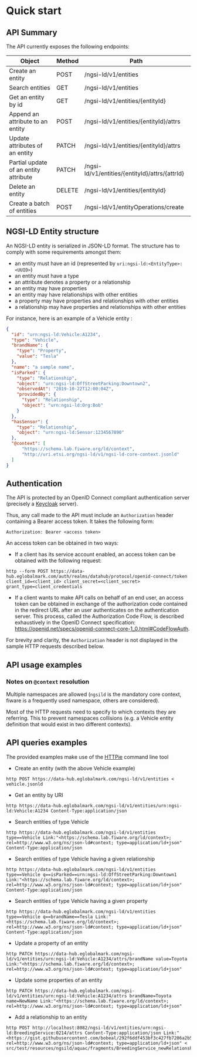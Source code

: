 # Quick start

## API Summary

The API currently exposes the following endpoints:

| Object                                        | Method | Path                                                     |
| --------------------------------------------- | ------ | -------------------------------------------------------- | 
| Create an entity                              | POST   | /ngsi-ld/v1/entities                                     |
| Search entities                               | GET    | /ngsi-ld/v1/entities                                     |
| Get an entity by id                           | GET    | /ngsi-ld/v1/entities/{entityId}                          |
| Append an attribute to an entity              | POST   | /ngsi-ld/v1/entities/{entityId}/attrs                    |
| Update attributes of an entity                | PATCH  | /ngsi-ld/v1/entities/{entityId}/attrs                    |
| Partial update of an entity attribute         | PATCH  | /ngsi-ld/v1/entities/{entityId}/attrs/{attrId}           |
| Delete an entity                              | DELETE | /ngsi-ld/v1/entities/{entityId}                          |
| Create a batch of entities                    | POST   | /ngsi-ld/v1/entityOperations/create                      |

## NGSI-LD Entity structure

An NGSI-LD entity is serialized in JSON-LD format. The structure has to comply with some requirements amongst them:

- an entity must have an id (represented by `uri:ngsi-ld:<EntityType>:<UUID>`) 
- an entity must have a type
- an attribute denotes a property or a relationship
- an entity may have properties
- an entity may have relationships with other entities
- a property may have properties and relationships with other entities
- a relationship may have properties and relationships with other entities

For instance, here is an example of a Vehicle entity :

```json
{
  "id": "urn:ngsi-ld:Vehicle:A1234",
  "type": "Vehicle",
  "brandName": {
    "type": "Property",
    "value": "Tesla"
  },
  "name": "a sample name",
  "isParked": {
    "type": "Relationship",
    "object": "urn:ngsi-ld:OffStreetParking:Downtown2",
    "observedAt": "2019-10-22T12:00:04Z",
    "providedBy": {
      "type": "Relationship",
      "object": "urn:ngsi-ld:Org:Bob"
    }
  },
  "hasSensor": {
    "type": "Relationship",
    "object": "urn:ngsi-ld:Sensor:1234567890"
  },
  "@context": [
      "https://schema.lab.fiware.org/ld/context",
      "http://uri.etsi.org/ngsi-ld/v1/ngsi-ld-core-context.jsonld"
  ]
}
```

## Authentication

The API is protected by an OpenID Connect compliant authentication server (precisely a [Keycloak](https://www.keycloak.org) server).

Thus, any call made to the API must include an `Authorization` header containing a Bearer access token. It takes the following form:

```
Authorization: Bearer <access token>
```

An access token can be obtained in two ways:

- If a client has its service account enabled, an access token can be obtained with the following request:

```
http --form POST https://data-hub.eglobalmark.com/auth/realms/datahub/protocol/openid-connect/token client_id=<client_id> client_secret=<client_secret> grant_type=client_credentials
```

- If a client wants to make API calls on behalf of an end user, an access token can be obtained in exchange of the authorization code contained in the redirect URL after an user authenticates on the authentication server. This process, called the Authorization Code Flow, is described exhaustively in the OpenID Connect specification: https://openid.net/specs/openid-connect-core-1_0.html#CodeFlowAuth.

For brevity and clarity, the `Authorization` header is not displayed in the sample HTTP requests described below.

## API usage examples

### Notes on `@context` resolution

Multiple namespaces are allowed (`ngsild` is the mandatory core context, fiware is a frequently used namespace, others are considered).

Most of the HTTP requests need to specify to which contexts they are referring. This to prevent namespaces collisions 
(e.g. a Vehicle entity definition that would exist in two different contexts).

## API queries examples

The provided examples make use of the [HTTPie](https://httpie.org/) command line tool

* Create an entity (with the above Vehicle example)

```
http POST https://data-hub.eglobalmark.com/ngsi-ld/v1/entities < vehicle.jsonld
```

* Get an entity by URI

```
http https://data-hub.eglobalmark.com/ngsi-ld/v1/entities/urn:ngsi-ld:Vehicle:A1234 Content-Type:application/json
```

* Search entities of type Vehicle

```
http https://data-hub.eglobalmark.com/ngsi-ld/v1/entities type==Vehicle Link:"<https://schema.lab.fiware.org/ld/context>; rel=http://www.w3.org/ns/json-ld#context; type=application/ld+json" Content-Type:application/json
```

* Search entities of type Vehicle having a given relationship

```
http https://data-hub.eglobalmark.com/ngsi-ld/v1/entities type==Vehicle q==isParked==urn:ngsi-ld:OffStreetParking:Downtown1 Link:"<https://schema.lab.fiware.org/ld/context>; rel=http://www.w3.org/ns/json-ld#context; type=application/ld+json" Content-Type:application/json
```

* Search entities of type Vehicle having a given property

```
http https://data-hub.eglobalmark.com/ngsi-ld/v1/entities type==Vehicle q==brandName==Tesla Link:"<https://schema.lab.fiware.org/ld/context>; rel=http://www.w3.org/ns/json-ld#context; type=application/ld+json" Content-Type:application/json
```

* Update a property of an entity

```
http PATCH https://data-hub.eglobalmark.com/ngsi-ld/v1/entities/urn:ngsi-ld:Vehicle:A1234/attrs/brandName value=Toyota Link:"<https://schema.lab.fiware.org/ld/context>; rel=http://www.w3.org/ns/json-ld#context; type=application/ld+json"
```

* Update some properties of an entity

```
http PATCH https://data-hub.eglobalmark.com/ngsi-ld/v1/entities/urn:ngsi-ld:Vehicle:A1234/attrs brandName=Toyota name=NewName Link:"<https://schema.lab.fiware.org/ld/context>; rel=http://www.w3.org/ns/json-ld#context; type=application/ld+json"
```

* Add a relationship to an entity

```
http POST http://localhost:8082/ngsi-ld/v1/entities/urn:ngsi-ld:BreedingService:0214/attrs Content-Type:application/json Link:"<https://gist.githubusercontent.com/bobeal/292f6ddf453bf3c427fb7206a2b5638a/raw/ae9b947caa0761b22a7c8a4078741d52a1f8c651/aquac.jsonld>; rel=http://www.w3.org/ns/json-ld#context; type=application/ld+json" < src/test/resources/ngsild/aquac/fragments/BreedingService_newRelationshipWithFeeder.json
```
